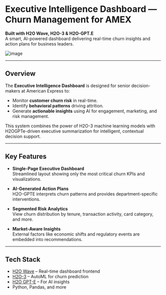 # Executive Intelligence Dashboard — Churn Management for AMEX

**Built with H2O Wave, H2O-3 & H2O-GPT.E**  
A smart, AI-powered dashboard delivering real-time churn insights and action plans for business leaders.


![image](https://github.com/user-attachments/assets/0eaf8cf5-8644-413d-9d8c-80ca43bd7276)


---

## Overview

The **Executive Intelligence Dashboard** is designed for senior decision-makers at American Express to:
- Monitor **customer churn risk** in real-time.
- Identify **behavioral patterns** driving attrition.
- Generate **actionable insights** using AI for engagement, marketing, and risk management.

This system combines the power of H2O-3 machine learning models with H2OGPTe-driven executive summarization for intelligent, contextual decision support.

---

## Key Features

- **Single-Page Executive Dashboard**  
  Streamlined layout showing only the most critical churn KPIs and visualizations.

- **AI-Generated Action Plans**  
  H2O-GPTE interprets churn patterns and provides department-specific interventions.

- **Segmented Risk Analytics**  
  View churn distribution by tenure, transaction activity, card category, and more.

- **Market-Aware Insights**  
  External factors like economic shifts and regulatory events are embedded into recommendations.

---

## Tech Stack

- [H2O Wave](https://wave.h2o.ai/) – Real-time dashboard frontend  
- [H2O-3](https://docs.h2o.ai/h2o/latest-stable/h2o-docs/automl.html) – AutoML for churn prediction  
- [H2O GPT-E](https://h2o.ai/platform/enterprise-gpt/) – For AI insights  
- Python, Pandas, and more



